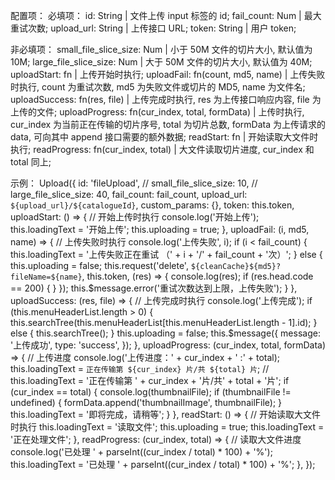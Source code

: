 配置项：
  必填项：
    id: String | 文件上传 input 标签的 id;
    fail_count: Num | 最大重试次数;
    upload_url: String | 上传接口 URL;
    token: String | 用户 token;

  非必填项：
    small_file_slice_size: Num | 小于 50M 文件的切片大小, 默认值为 10M;
    large_file_slice_size: Num | 大于 50M 文件的切片大小, 默认值为 40M;
    uploadStart: fn | 上传开始时执行;
    uploadFail: fn(count, md5, name) | 上传失败时执行, count 为重试次数, md5 为失败文件或切片的 MD5, name 为文件名;
    uploadSuccess: fn(res, file) | 上传完成时执行, res 为上传接口响应内容, file 为上传的文件;
    uploadProgress: fn(cur_index, total, formData) | 上传时执行, cur_index 为当前正在传输的切片序号, total 为切片总数, formData 为上传请求的 data, 可向其中 append 接口需要的额外数据;
    readStart: fn | 开始读取大文件时执行;
    readProgress: fn(cur_index, total) | 大文件读取切片进度, cur_index 和 total 同上;

示例：
Upload({
          id: 'fileUpload',
          // small_file_slice_size: 10,
          // large_file_slice_size: 40,
          fail_count: fail_count,
          upload_url: `${upload_url}/${catalogueId}`,
          custom_params: {},
          token: this.token,
          uploadStart: () => {
            // 开始上传时执行
            console.log('开始上传');
            this.loadingText = '开始上传';
            this.uploading = true;
          },
          uploadFail: (i, md5, name) => {
            // 上传失败时执行
            console.log('上传失败', i);
            if (i < fail_count) {
              this.loadingText = '上传失败正在重试 （' + i + '/' + fail_count + '次）';
            } else {
              this.uploading = false;
              this.request('delete', `${cleanCache}${md5}?fileName=${name}`, this.token, (res) => {
                console.log(res);
                if (res.head.code == 200) {
                }
              });
              this.$message.error('重试次数达到上限，上传失败');
            }
          },
          uploadSuccess: (res, file) => {
            // 上传完成时执行
            console.log('上传完成');
            if (this.menuHeaderList.length > 0) {
              this.searchTree(this.menuHeaderList[this.menuHeaderList.length - 1].id);
            } else {
              this.searchTree();
            }
            this.uploading = false;
            this.$message({
              message: '上传成功',
              type: 'success',
            });
          },
          uploadProgress: (cur_index, total, formData) => {
            // 上传进度
            console.log('上传进度：' + cur_index + ' :' + total);
            this.loadingText = `正在传输第 ${cur_index} 片/共 ${total} 片`;
            // this.loadingText = '正在传输第 ' + cur_index + '片/共' + total + '片';
            if (cur_index == total) {
              console.log(thumbnailFile);
              if (thumbnailFile != undefined) {
                formData.append('thumbnailImage', thumbnailFile);
              }
              this.loadingText = '即将完成，请稍等';
            }
          },
          readStart: () => {
            // 开始读取大文件时执行
            this.loadingText = '读取文件';
            this.uploading = true;
            this.loadingText = '正在处理文件';
          },
          readProgress: (cur_index, total) => {
            // 读取大文件进度
            console.log('已处理 ' + parseInt((cur_index / total) * 100) + '%');
            this.loadingText = '已处理 ' + parseInt((cur_index / total) * 100) + '%';
          },
        });
